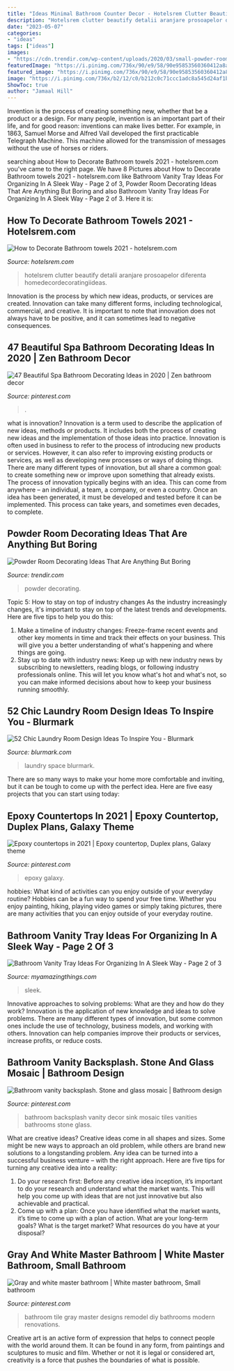 ```yaml
---
title: "Ideas Minimal Bathroom Counter Decor - Hotelsrem Clutter Beautify Detalii Aranjare Prosoapelor Diferenta Homedecordecoratingiideas"
description: "Hotelsrem clutter beautify detalii aranjare prosoapelor diferenta homedecordecoratingiideas"
date: "2023-05-07"
categories:
- "ideas"
tags: ["ideas"]
images:
- "https://cdn.trendir.com/wp-content/uploads/2020/03/small-powder-room-with-florals.jpeg"
featuredImage: "https://i.pinimg.com/736x/90/e9/58/90e95853560360412a8a83ce9f348f32.jpg"
featured_image: "https://i.pinimg.com/736x/90/e9/58/90e95853560360412a8a83ce9f348f32.jpg"
image: "https://i.pinimg.com/736x/b2/12/c0/b212c0c71ccc1adc8a545d24af1b66d1--white-master-bathroom-master-bathrooms.jpg"
ShowToc: true
author: "Jamaal Hill"
---
```



Invention is the process of creating something new, whether that be a product or a design. For many people, invention is an important part of their life, and for good reason: inventions can make lives better. For example, in 1863, Samuel Morse and Alfred Vail developed the first practicable Telegraph Machine. This machine allowed for the transmission of messages without the use of horses or riders.

	

		
searching about How to Decorate Bathroom towels 2021 - hotelsrem.com you've came to the right page. We have 8 Pictures about How to Decorate Bathroom towels 2021 - hotelsrem.com like Bathroom Vanity Tray Ideas For Organizing In A Sleek Way - Page 2 of 3, Powder Room Decorating Ideas That Are Anything But Boring and also Bathroom Vanity Tray Ideas For Organizing In A Sleek Way - Page 2 of 3. Here it is:
		
    
## How To Decorate Bathroom Towels 2021 - Hotelsrem.com

<img loading=lazy src="https://hotelsrem.com/wp-content/uploads/2020/08/how-to-decorate-bathroom-towels-luxury-the-half-bath-fix-of-how-to-decorate-bathroom-towels.jpg" onerror="this.onerror=null;this.src='https://tse3.mm.bing.net/th?id=OIP.tj8g25uHH_jikiXH-jcMOQHaLE&amp;pid=15.1';" alt="How to Decorate Bathroom towels 2021 - hotelsrem.com">

_Source: hotelsrem.com_

>hotelsrem clutter beautify detalii aranjare prosoapelor diferenta homedecordecoratingiideas. 

	

Innovation is the process by which new ideas, products, or services are created. Innovation can take many different forms, including technological, commercial, and creative. It is important to note that innovation does not always have to be positive, and it can sometimes lead to negative consequences.

    
## 47 Beautiful Spa Bathroom Decorating Ideas In 2020 | Zen Bathroom Decor

<img loading=lazy src="https://i.pinimg.com/736x/90/e9/58/90e95853560360412a8a83ce9f348f32.jpg" onerror="this.onerror=null;this.src='https://tse4.mm.bing.net/th?id=OIP.-RNDV9OHBP4D6TzlR-t97QHaOX&amp;pid=15.1';" alt="47 Beautiful Spa Bathroom Decorating Ideas in 2020 | Zen bathroom decor">

_Source: pinterest.com_

>. 

	

what is innovation?
Innovation is a term used to describe the application of new ideas, methods or products. It includes both the process of creating new ideas and the implementation of those ideas into practice. Innovation is often used in business to refer to the process of introducing new products or services. However, it can also refer to improving existing products or services, as well as developing new processes or ways of doing things.
There are many different types of innovation, but all share a common goal: to create something new or improve upon something that already exists. The process of innovation typically begins with an idea. This can come from anywhere – an individual, a team, a company, or even a country. Once an idea has been generated, it must be developed and tested before it can be implemented. This process can take years, and sometimes even decades, to complete.

    
## Powder Room Decorating Ideas That Are Anything But Boring

<img loading=lazy src="https://cdn.trendir.com/wp-content/uploads/2020/03/small-powder-room-with-florals.jpeg" onerror="this.onerror=null;this.src='https://tse1.mm.bing.net/th?id=OIP.pkn7afET-k9gidScZXGYZgHaLH&amp;pid=15.1';" alt="Powder Room Decorating Ideas That Are Anything But Boring">

_Source: trendir.com_

>powder decorating. 

	

Topic 5: How to stay on top of industry changes
As the industry increasingly changes, it's important to stay on top of the latest trends and developments. Here are five tips to help you do this:
1. Make a timeline of industry changes: Freeze-frame recent events and other key moments in time and track their effects on your business. This will give you a better understanding of what's happening and where things are going.
2. Stay up to date with industry news: Keep up with new industry news by subscribing to newsletters, reading blogs, or following industry professionals online. This will let you know what's hot and what's not, so you can make informed decisions about how to keep your business running smoothly.

    
## 52 Chic Laundry Room Design Ideas To Inspire You - Blurmark

<img loading=lazy src="https://www.blurmark.com/wp-content/uploads/2017/01/Small-space-big-punch-laundry-room.jpeg" onerror="this.onerror=null;this.src='https://tse3.mm.bing.net/th?id=OIP.LF_MrpqZDR7VstW4f4T-EQHaLT&amp;pid=15.1';" alt="52 Chic Laundry Room Design Ideas To Inspire You - Blurmark">

_Source: blurmark.com_

>laundry space blurmark. 

	

There are so many ways to make your home more comfortable and inviting, but it can be tough to come up with the perfect idea. Here are five easy projects that you can start using today: 

    
## Epoxy Countertops In 2021 | Epoxy Countertop, Duplex Plans, Galaxy Theme

<img loading=lazy src="https://i.pinimg.com/736x/4c/99/7f/4c997fc52605378fd79726ba63e3ba8c.jpg" onerror="this.onerror=null;this.src='https://tse3.mm.bing.net/th?id=OIP.3gEv42FiZpkWxyWAwdM5OQHaNK&amp;pid=15.1';" alt="Epoxy countertops in 2021 | Epoxy countertop, Duplex plans, Galaxy theme">

_Source: pinterest.com_

>epoxy galaxy. 

	

hobbies: What kind of activities can you enjoy outside of your everyday routine?
Hobbies can be a fun way to spend your free time. Whether you enjoy painting, hiking, playing video games or simply taking pictures, there are many activities that you can enjoy outside of your everyday routine.

    
## Bathroom Vanity Tray Ideas For Organizing In A Sleek Way - Page 2 Of 3

<img loading=lazy src="https://myamazingthings.com/wp-content/uploads/2017/10/bathroom-tray-6-.jpg" onerror="this.onerror=null;this.src='https://tse1.mm.bing.net/th?id=OIP.fWR6MLWwOmrjD4BwD79nOQHaLH&amp;pid=15.1';" alt="Bathroom Vanity Tray Ideas For Organizing In A Sleek Way - Page 2 of 3">

_Source: myamazingthings.com_

>sleek. 

	

Innovative approaches to solving problems: What are they and how do they work?
Innovation is the application of new knowledge and ideas to solve problems. There are many different types of innovation, but some common ones include the use of technology, business models, and working with others. Innovation can help companies improve their products or services, increase profits, or reduce costs.

    
## Bathroom Vanity Backsplash. Stone And Glass Mosaic | Bathroom Design

<img loading=lazy src="https://i.pinimg.com/736x/d6/ef/51/d6ef519c5232203769b29ba2bbcaf1ed--vanity-backsplash-bathroom-vanities.jpg" onerror="this.onerror=null;this.src='https://tse2.mm.bing.net/th?id=OIP.PsW4u8Ard9WWH-67HYjiFAHaJ3&amp;pid=15.1';" alt="Bathroom vanity backsplash. Stone and glass mosaic | Bathroom design">

_Source: pinterest.com_

>bathroom backsplash vanity decor sink mosaic tiles vanities bathrooms stone glass. 

	

What are creative ideas?
Creative ideas come in all shapes and sizes. Some might be new ways to approach an old problem, while others are brand new solutions to a longstanding problem. Any idea can be turned into a successful business venture – with the right approach. Here are five tips for turning any creative idea into a reality: 
1. Do your research first: Before any creative idea inception, it’s important to do your research and understand what the market wants. This will help you come up with ideas that are not just innovative but also achievable and practical. 
2. Come up with a plan: Once you have identified what the market wants, it’s time to come up with a plan of action. What are your long-term goals? What is the target market? What resources do you have at your disposal?

    
## Gray And White Master Bathroom | White Master Bathroom, Small Bathroom

<img loading=lazy src="https://i.pinimg.com/736x/b2/12/c0/b212c0c71ccc1adc8a545d24af1b66d1--white-master-bathroom-master-bathrooms.jpg" onerror="this.onerror=null;this.src='https://tse4.mm.bing.net/th?id=OIP.5uKX0JOZhcVO9jklFGdKsQHaJ3&amp;pid=15.1';" alt="Gray and white master bathroom | White master bathroom, Small bathroom">

_Source: pinterest.com_

>bathroom tile gray master designs remodel diy bathrooms modern renovations. 

	

Creative art is an active form of expression that helps to connect people with the world around them. It can be found in any form, from paintings and sculptures to music and film. Whether or not it is legal or considered art, creativity is a force that pushes the boundaries of what is possible.

